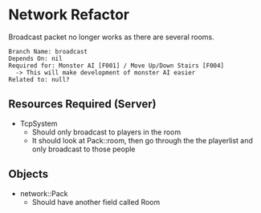 # Network Refactor
Broadcast packet no longer works as there are several rooms. 

```
Branch Name: broadcast
Depends On: nil
Required for: Monster AI [F001] / Move Up/Down Stairs [F004]
  -> This will make development of monster AI easier
Related to: null?
```

## Resources Required (Server)
- TcpSystem
    - Should only broadcast to players in the room
    - It should look at Pack::room, then go through the
      the playerlist and only broadcast to those people

## Objects 
- network::Pack
    - Should have another field called Room
